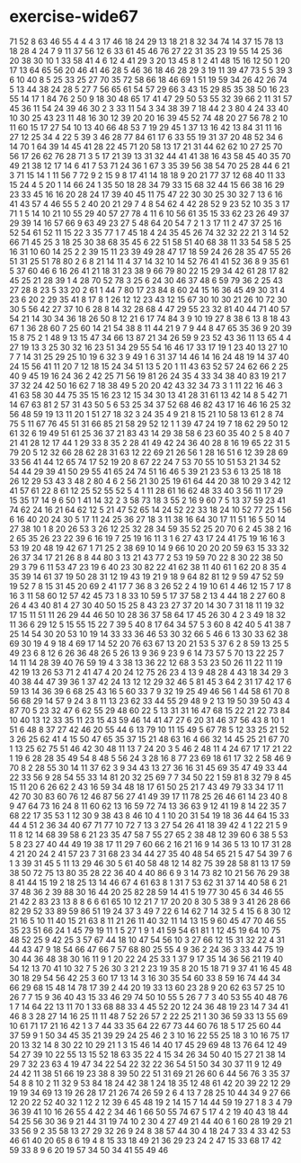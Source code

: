 # exercise-wide67
71
52
8
63
46
55
4
4
4
3
17
46
18
24
29
13
18
21
8
32
34
74
14
37
15
78
13
18
28
4
24
7
9
11
37
56
12
6
33
61
45
46
76
27
22
31
35
23
19
55
14
25
36
20
38
30
10
1
33
58
41
4
6
12
4
41
29
3
20
13
45
8
1
2
41
48
15
16
12
50
1
20
17
13
64
65
56
20
46
41
46
28
5
46
36
18
46
28
29
3
19
11
39
47
73
5
5
39
3
6
10
40
8
5
25
33
25
27
70
35
72
58
66
18
46
69
1
51
19
59
34
26
42
26
74
5
13
44
38
24
28
5
27
7
56
65
61
54
57
29
66
3
43
15
29
85
35
38
50
16
23
55
14
17
1
84
76
2
50
9
18
30
48
65
17
41
47
29
50
53
55
32
39
66
2
11
31
57
45
36
11
54
24
39
46
30
2
3
33
11
54
3
34
38
39
7
18
44
2
3
80
4
24
33
40
10
30
25
43
23
11
48
16
30
12
39
20
20
16
39
45
52
74
48
20
27
56
78
2
10
11
60
15
17
27
54
10
13
40
66
48
53
7
19
29
45
1
37
13
16
42
13
84
31
11
16
27
12
25
34
4
22
5
39
3
46
28
77
84
61
17
6
33
55
19
31
37
20
48
52
34
6
14
70
1
64
39
14
45
41
28
22
45
71
20
58
13
17
21
31
44
62
62
10
27
25
70
56
17
26
62
76
28
71
3
5
17
21
39
13
31
32
44
41
41
38
16
43
58
45
40
35
70
49
21
38
12
17
14
6
41
7
53
71
24
36
1
67
3
35
39
56
38
54
70
25
28
44
6
21
3
71
15
14
1
11
56
7
72
9
2
15
9
8
17
41
14
18
18
9
20
21
77
37
12
68
40
11
33
15
24
4
5
20
1
14
66
24
1
35
50
18
28
34
79
33
15
68
32
44
15
66
38
16
29
23
33
45
16
16
20
28
24
17
39
40
45
11
75
47
22
30
30
25
30
32
7
13
6
16
41
43
57
4
46
55
5
2
40
20
21
29
7
4
8
54
62
4
42
28
52
9
23
52
10
35
3
17
71
1
5
14
10
21
10
55
29
40
57
27
78
4
11
6
10
56
61
35
15
33
62
23
26
49
37
29
39
14
16
57
66
9
63
49
23
27
5
48
64
20
54
7
2
1
3
17
11
2
47
37
25
16
52
54
61
52
11
15
22
3
35
77
1
7
45
18
4
24
35
45
26
74
32
32
22
21
3
14
52
66
71
45
25
3
18
25
30
38
68
35
45
6
22
51
58
51
40
68
38
11
33
54
58
5
25
16
31
10
60
14
25
2
2
39
15
11
23
39
49
28
47
17
18
59
24
26
28
35
47
55
26
51
31
25
51
78
80
2
6
8
21
14
11
4
37
14
32
10
14
52
76
41
41
52
36
8
9
35
61
5
37
60
46
6
16
26
41
21
18
31
23
38
9
66
79
80
22
15
29
34
42
61
28
17
82
45
25
21
28
39
1
4
28
70
52
78
3
25
6
24
30
46
37
48
6
59
79
36
2
25
43
27
28
8
23
5
33
20
2
61
1
44
7
80
17
23
84
8
60
24
15
16
36
45
49
30
31
4
23
6
20
2
29
35
41
8
17
8
1
26
12
12
23
43
12
15
67
30
10
30
21
26
10
72
30
30
5
56
42
27
37
10
6
28
8
14
32
28
68
4
47
29
55
23
32
81
40
44
71
40
57
54
21
14
30
34
36
18
26
50
8
12
21
6
17
74
84
3
9
10
19
27
8
38
6
13
8
18
43
67
1
36
28
60
7
25
60
14
21
54
38
8
11
44
21
9
7
9
44
8
47
65
35
36
9
20
39
15
8
75
2
1
48
9
13
15
47
34
66
13
87
21
34
26
59
9
23
52
43
36
11
13
65
4
4
27
19
13
3
25
30
32
16
23
51
34
29
55
54
16
46
17
33
17
19
1
23
40
13
27
10
7
7
14
31
25
29
25
10
19
6
32
3
9
49
1
6
31
37
14
46
14
16
24
48
19
14
37
40
24
15
56
41
11
20
7
12
18
15
24
34
51
13
5
20
1
11
43
63
52
57
24
62
66
2
25
40
9
45
19
16
24
36
2
42
25
71
56
19
81
26
24
35
4
33
34
38
40
83
19
21
7
37
32
24
42
50
16
62
7
18
38
49
5
20
20
42
43
32
34
73
3
1
11
22
16
46
3
41
63
58
30
44
75
35
15
16
23
12
15
34
30
13
41
28
31
61
13
42
14
8
5
42
71
14
67
63
81
2
57
31
43
50
5
6
53
25
34
37
52
68
46
82
43
17
16
46
16
25
32
56
48
59
19
13
11
20
1
51
27
18
32
3
24
35
4
9
21
8
15
21
10
58
13
61
2
8
74
75
5
11
67
76
45
51
31
66
85
21
58
29
52
12
1
1
39
47
24
19
7
18
62
29
50
12
61
32
6
19
49
51
61
25
36
37
21
83
43
14
29
38
58
6
23
60
35
40
2
5
8
40
7
21
41
28
12
17
44
1
29
33
8
35
2
28
41
49
42
24
36
40
28
8
16
19
65
22
31
5
79
20
5
12
32
66
28
62
28
31
63
12
22
69
21
26
56
1
28
16
51
6
12
39
28
69
33
56
41
44
12
65
74
17
52
19
20
8
67
22
24
7
53
70
55
10
51
53
21
34
52
54
44
29
39
41
50
29
55
41
65
24
74
51
16
46
5
39
21
23
53
6
13
25
18
18
26
12
29
53
43
3
48
2
80
4
6
2
56
21
30
25
19
61
64
44
20
38
10
29
3
42
12
41
57
61
22
8
61
12
25
52
55
52
5
4
1
11
28
61
16
62
48
33
40
3
56
11
17
29
15
35
17
14
9
6
50
1
41
14
32
2
3
58
73
18
3
55
2
16
9
60
7
5
13
37
59
23
41
74
62
24
16
21
64
62
12
5
21
47
52
65
14
24
52
22
33
18
24
10
52
77
25
1
56
6
16
40
20
24
30
5
17
11
24
25
36
27
18
3
11
38
16
64
30
17
11
51
16
5
50
14
27
38
10
1
8
20
26
53
3
26
12
25
32
28
34
59
35
52
25
20
70
6
2
45
38
2
16
2
65
35
26
23
22
39
6
16
19
7
25
19
16
11
3
1
6
27
43
17
24
41
75
19
16
16
3
53
19
20
48
19
42
67
1
71
25
2
38
69
10
14
9
66
10
20
20
20
59
63
15
33
32
26
37
34
17
21
26
8
8
44
80
3
13
21
43
77
2
53
19
59
70
22
8
30
22
38
50
29
3
79
6
11
53
47
23
19
6
40
23
30
82
22
41
62
38
11
40
61
1
62
20
8
35
4
35
39
14
61
37
19
50
28
31
12
19
43
19
21
9
18
9
64
82
81
12
9
59
47
52
59
19
52
7
8
15
31
45
20
69
2
41
17
7
36
8
3
26
52
2
4
19
10
61
4
46
12
15
7
17
8
16
3
11
58
60
12
57
42
45
73
1
8
33
10
59
5
17
37
58
2
13
4
44
18
2
27
60
8
26
4
43
40
81
4
27
30
40
50
15
25
8
43
23
27
37
20
14
30
7
31
18
11
19
32
17
15
11
51
11
26
29
44
46
50
10
28
36
37
58
64
17
45
26
30
4
2
3
49
18
32
11
36
6
29
12
5
15
55
15
22
7
39
5
40
8
17
64
34
57
5
3
60
8
42
40
5
41
38
7
25
14
54
30
20
53
10
19
14
33
33
36
46
53
30
32
66
5
46
6
13
30
33
62
38
69
30
19
4
9
18
4
69
17
14
52
20
76
63
67
13
20
21
53
5
37
6
2
8
59
13
25
5
49
23
6
8
12
6
26
36
48
26
5
26
13
9
36
9
23
9
6
14
73
57
5
70
13
22
25
7
14
11
14
28
39
40
76
59
19
4
3
38
13
36
22
12
68
3
53
23
50
26
11
22
11
19
42
19
13
26
53
71
2
41
47
4
20
24
12
75
26
23
4
13
9
48
28
4
43
18
34
29
3
40
38
44
47
39
36
1
37
42
24
13
12
12
29
32
46
5
81
45
3
64
2
31
17
42
17
6
59
13
14
36
39
6
68
25
43
16
5
60
33
7
9
32
19
25
49
46
56
1
44
58
61
70
8
56
68
29
14
57
9
24
3
8
11
13
23
62
33
44
55
29
48
9
2
13
19
50
39
50
43
4
87
70
5
23
32
47
6
62
55
29
48
60
22
5
13
31
31
16
47
68
15
22
21
22
73
84
10
40
13
12
33
35
11
23
15
43
59
46
14
41
47
27
6
20
31
46
37
56
43
8
10
1
51
6
48
8
37
27
42
46
20
55
44
6
13
79
10
11
15
49
5
67
78
5
12
33
25
21
52
3
26
25
62
41
4
15
50
47
65
35
37
15
21
48
63
16
4
66
32
14
45
25
21
67
70
1
13
25
62
75
51
46
42
30
48
11
13
7
24
20
3
5
46
2
48
11
4
24
67
17
17
21
22
1
19
6
28
28
35
49
54
8
48
5
56
24
3
28
16
8
77
23
69
18
61
17
32
2
58
46
9
70
8
2
28
55
30
14
11
37
62
3
9
34
43
13
27
36
16
31
45
69
35
47
49
33
44
22
33
56
9
28
54
55
33
14
81
20
32
25
69
7
7
34
50
22
1
59
81
8
32
79
8
45
15
11
20
6
26
62
2
43
16
59
34
48
18
17
61
50
25
21
7
43
49
79
33
34
17
11
42
70
30
83
60
76
12
46
87
56
27
41
49
39
17
11
78
25
26
46
61
14
23
40
8
9
47
64
73
16
24
8
11
60
62
13
16
59
72
74
13
36
63
9
12
41
19
8
14
22
35
7
68
22
17
35
53
1
12
30
9
38
43
8
46
10
4
1
10
20
31
54
19
18
36
44
64
15
33
44
4
51
2
36
34
40
67
71
77
10
72
7
13
3
27
54
26
41
18
39
42
4
1
22
21
5
9
11
8
12
14
68
39
58
6
21
23
35
47
58
7
55
27
65
2
38
48
12
39
60
6
38
5
53
5
8
23
27
40
44
49
19
38
17
11
29
7
60
66
2
16
21
16
9
14
36
5
13
10
17
31
28
4
21
20
24
2
41
57
23
7
31
68
23
34
44
27
35
40
48
54
65
21
5
47
54
39
7
6
1
3
39
31
45
5
11
13
29
46
30
5
61
40
58
48
12
14
82
75
39
28
58
81
13
17
59
38
50
72
75
13
80
35
28
22
36
40
4
40
86
6
9
3
14
73
82
10
21
56
76
29
38
8
41
44
15
19
2
18
25
13
14
46
67
4
61
63
8
1
31
7
53
62
31
37
14
40
58
6
21
37
48
36
2
39
88
30
16
44
20
25
82
28
59
14
41
5
19
77
30
45
6
34
46
55
21
42
2
83
23
13
8
8
6
6
61
65
10
12
21
7
17
20
20
8
30
5
38
9
3
41
26
28
66
82
29
52
33
89
59
86
51
19
24
37
3
49
7
22
6
14
62
7
14
32
5
4
15
6
8
30
12
21
16
5
10
11
40
15
21
63
8
11
21
26
11
40
32
11
14
13
15
9
60
45
47
70
46
55
35
23
51
66
24
1
45
79
19
11
1
5
27
1
9
1
41
59
54
61
81
1
12
45
19
64
10
75
48
52
25
9
42
25
3
57
67
44
18
10
47
54
56
10
3
27
66
12
15
31
32
22
4
31
44
43
47
9
18
54
66
47
66
7
57
68
80
25
55
4
9
36
2
24
36
3
33
44
75
19
30
44
36
48
38
30
16
11
9
1
20
22
24
25
33
1
37
9
17
35
14
36
56
21
19
40
54
12
13
70
41
10
32
7
5
26
30
3
21
2
23
19
35
8
20
15
18
71
9
37
41
16
45
48
30
18
29
54
56
42
25
3
60
17
13
14
3
16
30
35
54
60
33
8
59
16
74
44
34
66
29
68
15
48
14
78
17
39
2
44
20
19
33
13
60
23
28
9
20
62
63
57
25
10
26
7
7
15
9
36
40
43
15
33
46
29
74
50
10
55
5
26
7
7
3
40
53
55
40
48
76
1
7
14
64
22
13
11
70
1
33
68
88
33
4
45
52
20
12
24
36
48
19
23
14
7
34
41
46
8
3
28
27
14
16
25
11
11
48
7
52
26
57
2
22
25
21
1
30
36
59
33
13
55
69
10
61
71
17
21
16
42
1
3
7
44
33
35
64
22
67
73
44
60
76
18
5
17
25
60
44
37
59
9
1
50
34
45
35
21
39
29
24
25
46
2
3
10
16
22
55
25
18
3
10
16
75
17
20
13
32
14
8
30
22
10
29
21
1
3
15
46
14
40
17
45
29
69
48
13
76
64
12
49
54
27
39
10
22
55
13
15
52
18
63
35
22
4
15
34
26
34
50
40
15
27
21
38
14
29
7
32
23
63
4
19
47
34
22
54
22
32
22
36
54
51
50
34
30
37
11
9
12
49
24
42
11
38
51
66
19
23
38
8
39
50
22
51
31
69
21
26
60
6
44
56
76
3
35
37
54
8
8
10
2
11
32
9
53
84
18
24
42
38
1
24
18
35
12
48
61
42
20
39
22
12
29
19
19
34
69
13
19
26
28
17
21
26
74
26
59
2
6
4
13
7
28
25
10
44
34
9
27
66
12
20
22
52
40
32
1
12
2
12
39
6
45
48
19
2
14
15
7
14
44
59
19
27
1
8
3
4
79
36
39
41
10
16
26
55
4
42
2
34
46
1
66
50
55
74
67
5
17
4
2
19
40
43
18
44
54
25
56
30
36
9
21
44
31
19
74
10
2
30
4
27
49
21
44
40
6
1
60
28
19
29
21
33
56
9
2
35
58
13
27
29
32
26
9
24
8
38
57
44
30
4
18
24
7
33
4
33
42
53
46
61
40
20
65
8
6
19
4
8
15
33
18
49
21
36
29
23
24
2
47
15
33
68
17
42
59
33
8
9
6
20
19
57
34
50
34
41
55
49
46
